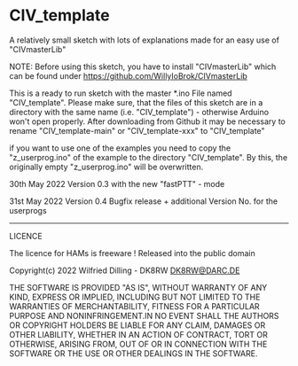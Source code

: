 # CIV_template
A relatively small sketch with lots of explanations made for an easy use of "CIVmasterLib"

NOTE: 
Before using this sketch, you have to install "CIVmasterLib" which can be found under
https://github.com/WillyIoBrok/CIVmasterLib

This is a ready to run sketch with the master *.ino File named "CIV_template".
Please make sure, that the files of this sketch are in a directory with the same name (i.e. 
"CIV_template") - otherwise Arduino won't open properly. After downloading from Github 
it may be necessary to rename "CIV_template-main" or "CIV_template-xxx" to "CIV_template"

if you want to use one of the examples you need to copy the "z_userprog.ino" of the example 
to the directory "CIV_template". By this, the originally empty "z_userprog.ino" will be overwritten.

30th May 2022 Version 0.3 with the new "fastPTT" - mode

31st May 2022 Version 0.4 Bugfix release + additional Version No. for the userprogs

*********************************************

LICENCE

The licence for HAMs is freeware !
Released into the public domain

Copyright(c) 2022 Wilfried Dilling - DK8RW      DK8RW@DARC.DE


THE SOFTWARE IS PROVIDED "AS IS", WITHOUT WARRANTY OF ANY KIND,
EXPRESS OR IMPLIED, INCLUDING BUT NOT LIMITED TO THE WARRANTIES OF
MERCHANTABILITY, FITNESS FOR A PARTICULAR PURPOSE AND
NONINFRINGEMENT.IN NO EVENT SHALL THE AUTHORS OR COPYRIGHT HOLDERS BE
LIABLE FOR ANY CLAIM, DAMAGES OR OTHER LIABILITY, WHETHER IN AN ACTION
OF CONTRACT, TORT OR OTHERWISE, ARISING FROM, OUT OF OR IN CONNECTION
WITH THE SOFTWARE OR THE USE OR OTHER DEALINGS IN THE SOFTWARE.

